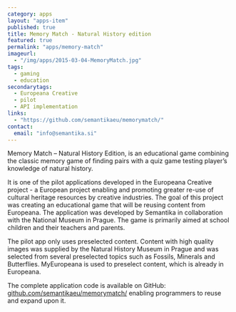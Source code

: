 ```yaml
---
category: apps
layout: "apps-item"
published: true
title: Memory Match - Natural History edition
featured: true
permalink: "apps/memory-match"
imageurl: 
  - "/img/apps/2015-03-04-MemoryMatch.jpg"
tags: 
  - gaming
  - education
secondarytags:
  - Europeana Creative
  - pilot
  - API implementation
links: 
  - "https://github.com/semantikaeu/memorymatch/"
contact: 
  email: "info@semantika.si"
---
```

Memory Match – Natural History Edition, is an educational game combining the classic memory game of finding pairs with a quiz game testing player’s knowledge of natural history.

It is one of the pilot applications developed in the Europeana Creative project - a European project enabling and promoting greater re-use of cultural heritage resources by creative industries. The goal of this project was creating an educational game that will be reusing content from Europeana. The application was developed by Semantika in collaboration with the National Museum in Prague. The game is primarily aimed at school children and their teachers and parents.

The pilot app only uses preselected content. Content with high quality images was supplied by the Natural History Museum in Prague and was selected from several preselected topics such as Fossils, Minerals and Butterflies. MyEuropeana is used to preselect content, which is already in Europeana.
 
The complete application code is available on GitHub: [github.com/semantikaeu/memorymatch/](https://github.com/semantikaeu/memorymatch/) enabling programmers to reuse and expand upon it.
